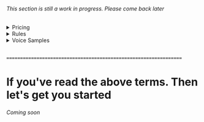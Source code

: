 ###### This section is still a work in progress. Please come back later

<details>
<summary>Pricing</summary>

+ `+ £10` per 5 lines

<details>
<summary>£2 charge for every 2 words over 5 (eg. 7, 9)  [Click for examples]</summary>

- "Down with the monarchy" `No Extra charge`
- "Down with the monarchy. Those bastards will PAY!" `+ £2`

</details>

<details>
<summary>£5 charge for every 5 words over 5 (eg. 10, 15)  [Click for examples]</summary>

- "Down with the monarchy. Those bastards will NOT get away with this" `+ £11`

</details>


- 2 free retakes (£2 for every retake after per session)
- `£20` for blooper lines
- `£5 - £15` (depending on what voice. Normal voice has no extra costs)
- 40 line limit - Pay a quarter of the full price (rush orders are exempt and must be stated excplicitly)
- Tips are not required but appreciated. Tips are not part of the VAT

</details>


<details>
<summary>Rules</summary>

# Rules

- An upfront payment of half of the full price is required. Arguing with me, attempting to haggle on the price or requesting the lines first will result in being blocked.
- You may NOT use my voice to slander me by making me say something that will get me into trouble.
- You may NOT hire me for porn. This will instantly get you blocked.
- You may NOT use samples of my voice for anything porographic or illegal (ie. Using my voice in the background of snuff videos). You will be reported.
- If your only reason to hire me is to be transphobic, homophobic, insult me or all of the above. You will be blocked.
- You may NOT post DMs with me on [r/choosingbeggars](https://www.reddit.com/r/ChoosingBeggars/) or anywhere else in an attempt to claim that my prices are unreasonable or that I'm scamming you.
- Begging for free work will immediately get you blocked. I don't care if little Timmy needs his funny lines. You pay me, or you're not getting anything from me.
- Screaming at me to hurry up will not make me hurry up. In fact, I might charge you extra for that.
- Hiring me just to request a refund is strictly forbidden. If you hire me and don't like my lines, You will NOT get a refund. Continuing to ask for a refund or posting me online as a scammer will get you blocked and reported.
- You may NOT use my voice to put it into an AI text to speech. You do NOT have the legal right to do this.
- Mocking me for "Not being professional" and "costing way too much for an amateur" will get you blocked. You get what you pay for.
- Crediting me is not required but EXTREMELY appreciated. Please credit me in your video/game or other project as `{character} - https://pikakid98.github.io/`. `Jordan Robson/Pikakid98 - https://pikakid98.github.io/` also works. But if I get a name change, I may request you to change this to my new name and/or a new website. Refusal to do so will result in a request to take the video down or remove my lines from the game.
- Using my existing voice samples and/or new ones for the purpose of YouTube Poops is allowed (Unless the YTP is made specifically to mock me.. In a serious way, I mean). But please credit me.
- If you send me lines filled with offensive language (aka. `N****r`, `Fa***t`, `Tr***y`) you will INSTANTLY be blocked.
- Sending me an infected file in an attempt to scam me will result in blocking and reporting

By submitting a request for voice work, you agree that I will partially own the legal rights to my voice. And if I request to no longer be associated with you, you MUST comply and remove my voice lines and name all together.

</details>


<details>
<summary>Voice Samples</summary>

Coming soon
</details>

\
`================================================================`


# If you've read the above terms. Then let's get you started
###### Coming soon
